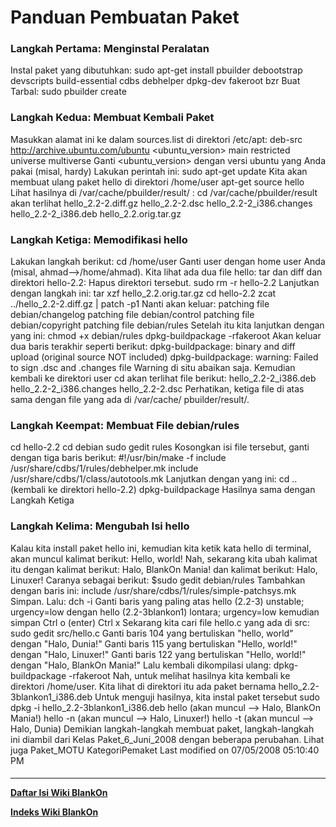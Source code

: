 # Panduan Pembuatan Paket
### Langkah Pertama: Menginstal Peralatan
Instal paket yang dibutuhkan:
sudo apt-get install pbuilder debootstrap devscripts build-essential cdbs
debhelper dpkg-dev fakeroot bzr
Buat Tarbal:
sudo pbuilder create
### Langkah Kedua: Membuat Kembali Paket
Masukkan alamat ini ke dalam sources.list di direktori /etc/apt:
deb-src http://archive.ubuntu.com/ubuntu <ubuntu_version> main restricted
universe multiverse
Ganti <ubuntu_version> dengan versi ubuntu yang Anda pakai (misal, hardy)
Lakukan perintah ini:
sudo apt-get update
Kita akan membuat ulang paket hello di direktori /home/user
apt-get source hello
Lihat hasilnya di /var/cache/pbuilder/result/ :
cd /var/cache/pbuilder/result
akan terlihat
hello_2.2-2.diff.gz
hello_2.2-2.dsc
hello_2.2-2_i386.changes
hello_2.2-2_i386.deb
hello_2.2.orig.tar.gz
### Langkah Ketiga: Memodifikasi hello
Lakukan langkah berikut:
cd /home/user
Ganti user dengan home user Anda (misal, ahmad-->/home/ahmad).
Kita lihat ada dua file hello: tar dan diff dan direktori hello-2.2:
Hapus direktori tersebut.
sudo rm -r hello-2.2
Lanjutkan dengan langkah ini:
tar xzf hello_2.2.orig.tar.gz
cd hello-2.2
zcat ../hello_2.2-2.diff.gz | patch -p1
Nanti akan keluar:
patching file debian/changelog
patching file debian/control
patching file debian/copyright
patching file debian/rules
Setelah itu kita lanjutkan dengan yang ini:
chmod +x debian/rules
dpkg-buildpackage -rfakeroot
Akan keluar dua baris terakhir seperti berikut:
dpkg-buildpackage: binary and diff upload (original source NOT included)
dpkg-buildpackage: warning: Failed to sign .dsc and .changes file
Warning di situ abaikan saja. Kemudian kembali ke direktori user
cd
akan terlihat file berikut:
hello_2.2-2_i386.deb
hello_2.2-2_i386.changes
hello_2.2-2.dsc
Perhatikan, ketiga file di atas sama dengan file yang ada di /var/cache/
pbuilder/result/.
### Langkah Keempat: Membuat File debian/rules
cd hello-2.2
cd debian
sudo gedit rules
Kosongkan isi file tersebut, ganti dengan tiga baris berikut:
#!/usr/bin/make -f
include /usr/share/cdbs/1/rules/debhelper.mk
include /usr/share/cdbs/1/class/autotools.mk
Lanjutkan dengan yang ini:
cd .. (kembali ke direktori hello-2.2)
dpkg-buildpackage
Hasilnya sama dengan Langkah Ketiga
### Langkah Kelima: Mengubah Isi hello
Kalau kita install paket hello ini, kemudian kita ketik kata hello di terminal,
akan muncul kalimat berikut:
Hello, world!
Nah, sekarang kita ubah kalimat itu dengan kalimat berikut:
Halo, BlankOn Mania!
dan kalimat berikut:
Halo, Linuxer!
Caranya sebagai berikut:
$sudo gedit debian/rules
Tambahkan dengan baris ini:
include /usr/share/cdbs/1/rules/simple-patchsys.mk
Simpan. Lalu:
dch -i
Ganti baris yang paling atas
hello (2.2-3) unstable; urgency=low
dengan
hello (2.2-3blankon1) lontara; urgency=low
kemudian simpan
Ctrl o (enter)
Ctrl x
Sekarang kita cari file hello.c yang ada di src:
sudo gedit src/hello.c
Ganti baris 104 yang bertuliskan "hello, world" dengan "Halo, Dunia!"
Ganti baris 115 yang bertuliskan "Hello, world!" dengan "Halo, Linuxer!"
Ganti baris 122 yang bertuliskan "Hello, world!" dengan "Halo, BlankOn Mania!"
Lalu kembali dikompilasi ulang:
dpkg-buildpackage -rfakeroot
Nah, untuk melihat hasilnya kita kembali ke direktori /home/user. Kita lihat di
direktori itu ada paket bernama hello_2.2-3blankon1_i386.deb Untuk menguji
hasilnya, kita instal paket tersebut
sudo dpkg -i hello_2.2-3blankon1_i386.deb
hello (akan muncul --> Halo, BlankOn Mania!)
hello -n (akan muncul --> Halo, Linuxer!)
hello -t (akan muncul --> Halo, Dunia)
Demikian langkah-langkah membuat paket, langkah-langkah ini diambil dari Kelas
Paket_6_Juni_2008 dengan beberapa perubahan.
Lihat juga Paket_MOTU
KategoriPemaket
Last modified on 07/05/2008 05:10:40 PM
#### 
    
 
 
 
 
 
---
[**Daftar Isi Wiki BlankOn**](/wiki/DaftarIsi/index.html)
 
[**Indeks Wiki BlankOn**](/wiki/Indeks.html)
